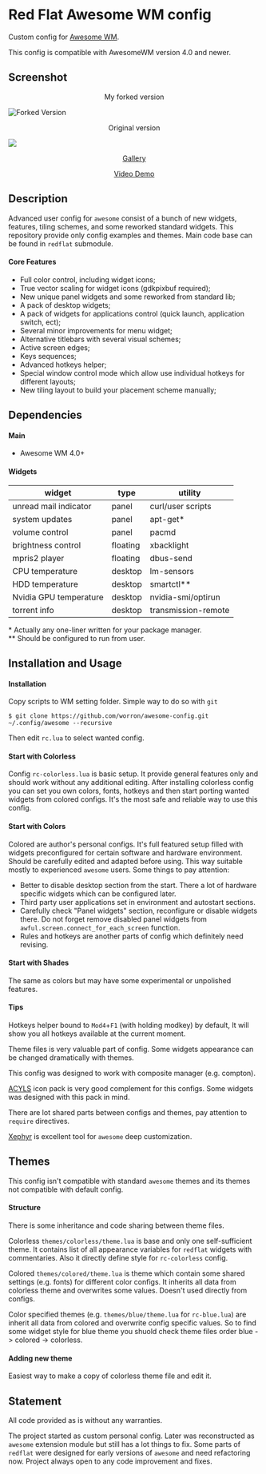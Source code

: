 # Red Flat Awesome WM config
Custom config for [Awesome WM](http://awesome.naquadah.org).

This config is compatible with AwesomeWM version 4.0 and newer.

## Screenshot
<!--suppress HtmlDeprecatedAttribute --><p align="center">My forked version</p>
![Forked Version](https://i.imgur.com/HA0qGcK.png)

<!--suppress HtmlDeprecatedAttribute --><p align="center">Original version</p>
![](https://github.com/worron/awesome-config/wiki/images/v400/ruby.png)
<!--suppress HtmlDeprecatedAttribute --><p align="center"><a href="https://github.com/worron/awesome-config/wiki">Gallery</a></p>
<!--suppress HtmlDeprecatedAttribute --><p align="center"><a href="https://youtu.be/_1M1Wv64JGA">Video Demo</a></p>

## Description
Advanced user config for `awesome` consist of a bunch of new widgets, 
features, tiling schemes, and some reworked standard widgets. 
This repository provide only config examples and themes. 
Main code base can be found in `redflat` submodule.

#### Core Features
* Full color control, including widget icons;
* True vector scaling for widget icons (gdkpixbuf required);
* New unique panel widgets and some reworked from standard lib;
* A pack of desktop widgets;
* A pack of widgets for applications control (quick launch, application switch, ect);
* Several minor improvements for menu widget;
* Alternative titlebars with several visual schemes;
* Active screen edges;
* Keys sequences;
* Advanced hotkeys helper;
* Special window control mode which allow use individual hotkeys for different layouts;
* New tiling layout to build your placement scheme manually;

## Dependencies
#### Main
* Awesome WM 4.0+

#### Widgets
| widget                 | type          | utility             |
| -------------          |---------------| -------------       |
| unread mail indicator  | panel         | curl/user scripts   |
| system updates         | panel         | apt-get*            |
| volume control         | panel         | pacmd               |
| brightness control     | floating      | xbacklight          |
| mpris2 player          | floating      | dbus-send           |
| CPU temperature        | desktop       | lm-sensors          |
| HDD temperature        | desktop       | smartctl**          |
| Nvidia GPU temperature | desktop       | nvidia-smi/optirun  |
| torrent info           | desktop       | transmission-remote |

\* Actually any one-liner written for your package manager.  
\*\* Should be configured to run from user.

## Installation and Usage

#### Installation
Copy scripts to WM setting folder. 
Simple way to do so with `git`
```shell
$ git clone https://github.com/worron/awesome-config.git ~/.config/awesome --recursive
```
Then edit `rc.lua` to select wanted config.

#### Start with Colorless
Config `rc-colorless.lua` is basic setup. 
It provide general features only and should work without any additional editing.
After installing colorless config you can set you own colors,
fonts, hotkeys and then start porting wanted widgets from colored configs.
It's the most safe and reliable way to use this config.

#### Start with Colors
Colored are author's personal configs.
It's full featured setup filled with widgets
preconfigured for certain software and hardware environment.
Should be carefully edited and adapted before using.
This way suitable mostly to experienced `awesome` users.
Some things to pay attention:

* Better to disable desktop section from the start.
There a lot of hardware specific widgets which can be configured later.
* Third party user applications set in environment and autostart sections.
* Carefully check "Panel widgets" section, reconfigure or disable widgets there.
Do not forget remove disabled panel widgets from `awful.screen.connect_for_each_screen` function.
* Rules and hotkeys are another parts of config which definitely need revising.  

#### Start with Shades
The same as colors but may have some experimental or unpolished features.

#### Tips
Hotkeys helper bound to `Mod4`+`F1` (with holding modkey) by default,
It will show you all hotkeys available at the current moment.

Theme files is very valuable part of config.
Some widgets appearance can be changed dramatically with themes.

This config was designed to work with composite manager (e.g. compton).

[ACYLS](https://github.com/worron/ACYLS) icon pack is very good complement for this configs.
Some widgets was designed with this pack in mind.

There are lot shared parts between configs and themes, pay attention to `require` directives.

[Xephyr](https://freedesktop.org/wiki/Software/Xephyr/) is excellent tool for `awesome` deep customization.

## Themes
This config isn't compatible with standard `awesome` themes
and its themes not compatible with default config.

#### Structure
There is some inheritance and code sharing between theme files.

Colorless `themes/colorless/theme.lua` is base and only one self-sufficient theme.
It contains list of all appearance variables for `redflat` widgets with
commentaries. Also it directly define style for `rc-colorless` config.

Colored `themes/colored/theme.lua` is theme which contain some
shared settings (e.g. fonts) for different color configs. It inherits all data from
colorless theme and overwrites some values. Doesn't used directly from configs.

Color specified themes (e.g. `themes/blue/theme.lua` for `rc-blue.lua`)
are inherit all data from colored and overwrite config specific values.
So to find some widget style for blue theme you shuold check theme files
order blue -> colored -> colorless. 

#### Adding new theme
Easiest way to make a copy of colorless theme file and edit it.

## Statement
All code provided as is without any warranties.

The project started as custom personal config. Later was reconstructed as `awesome`
extension module but still has a lot things to fix. Some parts of `redflat`
were designed for early versions of `awesome` and need refactoring now.
Project always open to any code improvement and fixes.
